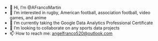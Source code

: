 - 👋 Hi, I’m @AFrancoMartin
- 👀 I’m interested in rugby, American football, association football, video games, and anime
- 🌱 I’m currently taking the Google Data Analytics Professional Certificate
- 💞️ I’m looking to collaborate on any sports data projects
- 📫 How to reach me: angelfranco520@outlook.com

<!---
AFrancoMartin/AFrancoMartin is a ✨ special ✨ repository because its `README.md` (this file) appears on your GitHub profile.
You can click the Preview link to take a look at your changes.
--->
